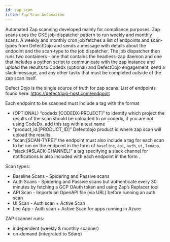 ```yaml
---
id: zap_scan
title: Zap Scan Automation
---
```


Automated Zap scanning developed mainly for compliance purposes.
Zap scans uses the GKE job-dispatcher pattern to run weekly and monthly scans. A weekly and monthly cron job fetches a list of endpoints and scan-types from DefectDojo and sends a message with details about the endpoint and the scan-type to the job dispatcher. The job dispatcher then runs two containers - one that contains the headless-zap daemon and one that includes a python script to communicate with the zap instance and upload the results to Codedx (optional) and DefectDojo engagement, send a slack message, and any other tasks that must be completed outside of the zap scan itself.


Defect Dojo is the single source of truth for zap scans. List of endpoints found here: https://defectdojo-host.com/endpoint

Each endpoint to be scanned must include a tag with the format 
- (OPTIONAL) “codedx:[CODEDX-PROJECT]” to identify which project the results of the scan should be uploaded to on codedx, if you are not using CodeDx, add this tag with a test name 
- "product_id:[PRODUCT_ID]” Defectdojo product id where zap scan will upload the results.  
- “scan:[SCAN-TYPE]” the endpoint must also include a tag for each scan to be run on the endpoint in the form of `baseline`, `api`, `auth`, `ui`, `leoapp`.
- “slack:[#SLACK-CHANNEL]” a tag specifying a slack channel for notifications is also included with each endpoint in the form .


Scan types:
- Baseline Scans - Spidering and Passive scans
- Auth Scans - Spidering and Passive scans but authenticate every 30 minutes by fetching a GCP OAuth token and using Zap’s Replacer tool
- API Scan - Imports an OpenAPI file (via URL) before running an auth scan
- UI Scan - Auth scan + Active Scan
- Leo App - Auth scan + Active Scan for apps running in Azure


ZAP scanner runs:
- independent (weekly & monthly scanner)
- on-demand (integrated to Sdarq)

